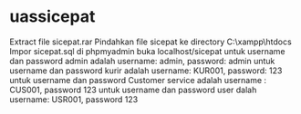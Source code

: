 # uassicepat
Extract file sicepat.rar
Pindahkan file sicepat ke directory C:\xampp\htdocs
Impor sicepat.sql di phpmyadmin
buka localhost/sicepat
untuk username dan password admin adalah username: admin, password: admin
untuk username dan password kurir adalah username: KUR001, password: 123
untuk username dan password Customer service adalah username : CUS001, password 123
untuk username dan password user dalah username: USR001, password 123
